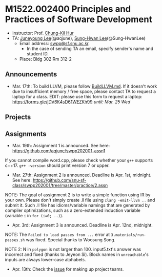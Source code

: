 # M1522.002400 Principles and Practices of Software Development

- Instructor: Prof. [Chung-Kil Hur](http://sf.snu.ac.kr/gil.hur)
- TA: [Juneyoung Lee](http://sf.snu.ac.kr/juneyoung.lee/)(@aqjune), [Sung-Hwan Lee](http://sf.snu.ac.kr/sunghwan.lee/)(@Sung-HwanLee)
    + Email address: swpp@sf.snu.ac.kr. 
        * In the case of sending TA an email, specify sender's name and student ID.  
    + Place: Bldg 302 Rm 312-2 

## Announcements 

- Mar. 17th: To build LLVM, please follow [BuildLLVM.md](BuildLLVM.md). If it doesn't work due to insufficient memory / free space, please contact TA to request a laptop for a class. EDIT: please use this form to request a laptop: https://forms.gle/jDV6K4sD61WEZKh99 *until: Mar. 25 Wed*

## Projects

## Assignments

- Mar. 19th: Assignment 1 is announced. See here: https://github.com/aqjune/swpp202001-assn1

If you cannot compile word.cpp, please check whether your `g++` supports c++17. `g++ -version` should print version 7 or upper.

- Mar. 27th: Assignment 2 is announced. Deadline is Apr. 1st, midnight.
See here: https://github.com/snu-sf-class/swpp202001/tree/master/practice/2.assn

NOTE: The goal of assignment 2 is to write a simple function using IR by your own.
Please don't simply create .ll file using `clang -emit-llvm ..` and submit it.
Such .ll file has idioms/variable namings that are generated by compiler optimizations, such as a zero-extended induction variable (variable `i` in `for (i=0; ..)`).

- Apr. 3rd: Assignment 3 is announced. Deadline is Apr. 12nd, midnight.

NOTE: The `Failed to load passes from ...` error at `3.materials/run-passes.sh` was fixed.
Special thanks to Woosung Song.

NOTE 2: N in `polygon` is not larger than 100. input5.txt's answer was incorrect and fixed (thanks to Jeyeon Si). Block names in `unreachable`'s inputs are always lower-case alphabets.

- Apr. 13th: Check the [issue](https://github.com/snu-sf-class/swpp202001/issues/3) for making up project teams.
